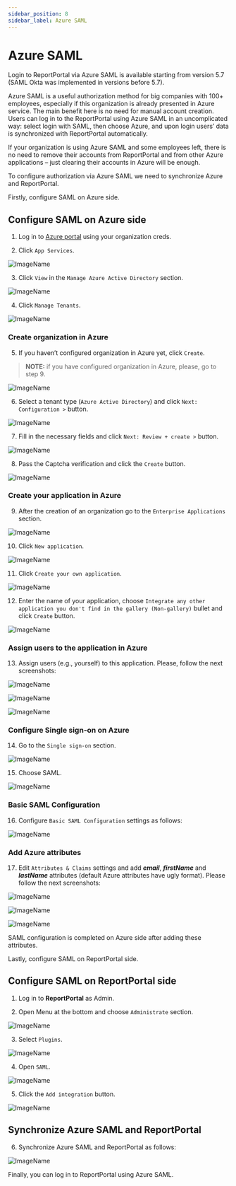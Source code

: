 ```yaml
---
sidebar_position: 8
sidebar_label: Azure SAML
---
```


# Azure SAML

Login to ReportPortal via Azure SAML is available starting from version 5.7 (SAML Okta was implemented in versions before 5.7).

Azure SAML is a useful authorization method for big companies with 100+ employees, especially if this organization is already presented in Azure service. The main benefit here is no need for manual account creation. Users can log in to the ReportPortal using Azure SAML in an uncomplicated way: select login with SAML, then choose Azure, and upon login users’ data is synchronized with ReportPortal automatically.

If your organization is using Azure SAML and some employees left, there is no need to remove their accounts from ReportPortal and from other Azure applications – just clearing their accounts in Azure will be enough.

To configure authorization via Azure SAML we need to synchronize Azure and ReportPortal.

Firstly, configure SAML on Azure side.

## Configure SAML on Azure side

1. Log in to [Azure portal](https://portal.azure.com) using your organization creds.

2. Click ```App Services```.

![ImageName](img/azure-saml/2022-05-30_19h14_42.png)

3. Click ```View``` in the ```Manage Azure Active Directory``` section.

![ImageName](img/azure-saml/2022-05-30_19h15_26.png)

4. Click ```Manage Tenants```.

![ImageName](img/azure-saml/2022-05-31_19h46_20.png)

### Create organization in Azure

5. If you haven’t configured organization in Azure yet, click ```Create```.

>**NOTE:** if you have configured organization in Azure, please, go to step 9.

![ImageName](img/azure-saml/2022-05-30_19h22_45.png)

6. Select a tenant type (```Azure Active Directory```) and click ```Next: Configuration >``` button.

![ImageName](img/azure-saml/2022-05-30_19h24_56.png)

7. Fill in the necessary fields and click ```Next: Review + create >``` button.

![ImageName](img/azure-saml/2022-05-30_19h32_38.png)

8. Pass the Captcha verification and click the ```Create``` button.

![ImageName](img/azure-saml/2022-05-30_19h33_55.png)

### Create your application in Azure

9. After the creation of an organization go to the ```Enterprise Applications``` section.

![ImageName](img/azure-saml/2022-05-30_19h54_48.png)

10. Click ```New application```.

![ImageName](img/azure-saml/2022-05-30_19h55_05.png)

11. Click ```Create your own application```.

![ImageName](img/azure-saml/2022-05-30_19h56_44.png)

12. Enter the name of your application, choose ```Integrate any other application you don't find in the gallery (Non-gallery)``` bullet and click ```Create``` button.

![ImageName](img/azure-saml/2022-05-30_19h59_42.png)

### Assign users to the application in Azure

13. Assign users (e.g., yourself) to this application. Please, follow the next screenshots:

![ImageName](img/azure-saml/2022-05-30_20h00_36.png)

![ImageName](img/azure-saml/2022-05-30_20h00_47.png)

![ImageName](img/azure-saml/2022-05-30_20h01_01renamed.png)

### Configure Single sign-on on Azure

14. Go to the ```Single sign-on``` section.

![ImageName](img/azure-saml/2022-05-30_20h01_28renamed.png)

15. Choose SAML.

![ImageName](img/azure-saml/2022-05-31_11h10_19.png)

### Basic SAML Configuration

16. Configure ```Basic SAML Configuration``` settings as follows:

![ImageName](img/azure-saml/2022-05-31_11h00_41.png)

### Add Azure attributes

17. Edit ```Attributes & Claims``` settings and add ***email***, ***firstName*** and ***lastName*** attributes (default Azure attributes have ugly format). Please follow the next screenshots:

![ImageName](img/azure-saml/2022-05-31_11h27_22.png)

![ImageName](img/azure-saml/2022-05-31_11h27_30.png)

![ImageName](img/azure-saml/2022-05-31_11h30_30.png)

SAML configuration is completed on Azure side after adding these attributes.

Lastly, configure SAML on ReportPortal side.

## Configure SAML on ReportPortal side

1. Log in to **ReportPortal** as Admin.

2. Open Menu at the bottom and choose ```Administrate``` section.

![ImageName](img/azure-saml/2022-05-31_13h28_02.png)

3. Select ```Plugins```.

![ImageName](img/azure-saml/2022-05-31_13h28_21.png)

4. Open ```SAML```.

![ImageName](img/azure-saml/2022-05-31_13h28_26.png)

5. Click the ```Add integration``` button.

![ImageName](img/azure-saml/2022-05-31_14h37_51.png)

## Synchronize Azure SAML and ReportPortal

6. Synchronize Azure SAML and ReportPortal as follows:

![ImageName](img/azure-saml/SAML-integration.png)

Finally, you can log in to ReportPortal using Azure SAML.
